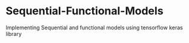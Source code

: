 # Sequential-Functional-Models
Implementing Sequential and functional models using tensorflow keras library
